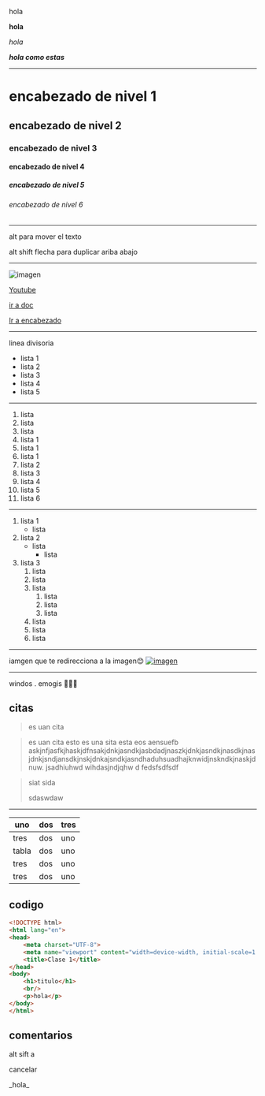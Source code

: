 hola 

**hola** 

_hola_ 

_**hola como estas**_

---
# encabezado de nivel 1

## encabezado de nivel 2

### encabezado de nivel 3

#### encabezado de nivel 4

##### encabezado de nivel 5

###### encabezado de nivel 6

---
alt para mover el texto 

alt shift flecha para duplicar  ariba abajo

---
![imagen](https://media.es.wired.com/photos/6501e7429fa9000811a95fe8/16:9/w_2560%2Cc_limit/Adobe%2520Firefly.jpeg)

[Youtube](https://www.youtube.com/watch?v=Jn09UdSb3aA)

[ir a doc](/comandos.txt)

[Ir a encabezado](#encabezado-de-nivel-3)

--- 
linea divisoria

- lista 1
- lista 2
- lista 3
- lista 4
- lista 5

---

1. lista
1. lista
1. lista
1. lista 1
1. lista 1
1. lista 1
1. lista 2
1. lista 3
1. lista 4
1. lista 5
1. lista 6

---

1. lista 1
    - lista 
1. lista 2
    - lista 
        - lista 
1. lista 3
    1. lista
    1. lista
    1. lista
        1. lista
        1. lista
        1. lista
    1. lista
    1. lista
    1. lista

---
iamgen que te redirecciona a la imagen😊
[![imagen](https://media.es.wired.com/photos/6501e7429fa9000811a95fe8/16:9/w_2560%2Cc_limit/Adobe%2520Firefly.jpeg)
](https://media.es.wired.com/photos/6501e7429fa9000811a95fe8/16:9/w_2560%2Cc_limit/Adobe%2520Firefly.jpeg)

---

windos .
emogis 
🥳🤬💀

## citas
>es uan cita 

> es uan cita 
esto es una sita esta eos aensuefb askjnfjasfkjhaskjdfnsakjdnkjasndkjasbdadjnaszkjdnkjasndkjnasdkjnasjdnkjsndjansdkjnskjdnkajsndkjasndhaduhsuadhajknwidjnskndkjnaskjdnuw. jsadhiuhwd wihdasjndjqhw d <kljsdfjsdkansdflksoifdha>fedsfsdfsdf

>siat sida
>
>sdaswdaw

<asdjbfiaseifueiwhfo>

---

|uno| dos| tres|
|-|-|-|
|tres |dos| uno|
|tabla |dos| uno|
|tres |dos| uno|
|tres|dos| uno|

## codigo
```html
<!DOCTYPE html>
<html lang="en">
<head>
    <meta charset="UTF-8">
    <meta name="viewport" content="width=device-width, initial-scale=1.0">
    <title>Clase 1</title>
</head>
<body>
    <h1>titulo</h1>
    <br/>
    <p>hola</p>
</body>
</html>
```

## comentarios 


<!-- fhoiswhfo8hrt8fh -->
<!-- comentas -->
alt sift a 

cancelar 

\_hola\_